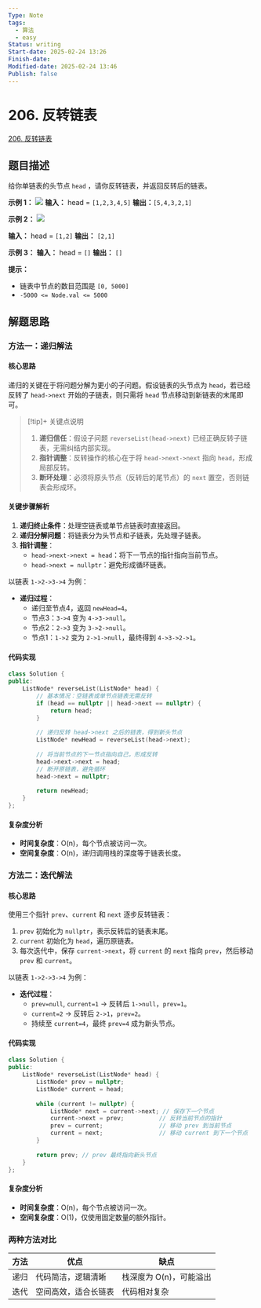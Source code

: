 ```yaml
---
Type: Note
tags:
  - 算法
  - easy
Status: writing
Start-date: 2025-02-24 13:26
Finish-date: 
Modified-date: 2025-02-24 13:46
Publish: false
---
```



# 206. 反转链表
[206. 反转链表](https://leetcode.cn/problems/reverse-linked-list/)

## 题目描述
给你单链表的头节点 `head` ，请你反转链表，并返回反转后的链表。

**示例 1：**
![](https://assets.leetcode.com/uploads/2021/02/19/rev1ex1.jpg)
**输入：** head = `[1,2,3,4,5]`
**输出：**`[5,4,3,2,1]`

**示例 2：**
![](https://assets.leetcode.com/uploads/2021/02/19/rev1ex2.jpg)

**输入：** head = `[1,2]`
**输出：** `[2,1]`

**示例 3：**
**输入：** head = `[]`
**输出：** `[]`

**提示：**
- 链表中节点的数目范围是 `[0, 5000]`
- `-5000 <= Node.val <= 5000`

## 解题思路


### 方法一：递归解法
#### 核心思路
递归的关键在于将问题分解为更小的子问题。假设链表的头节点为 `head`，若已经反转了 `head->next` 开始的子链表，则只需将 `head` 节点移动到新链表的末尾即可。


> [!tip]+ 关键点说明
> 1. **递归信任**：假设子问题 `reverseList(head->next)` 已经正确反转子链表，无需纠结内部实现。
> 2. **指针调整**：反转操作的核心在于将 `head->next->next` 指向 `head`，形成局部反转。
> 3. **断环处理**：必须将原头节点（反转后的尾节点）的 `next` 置空，否则链表会形成环。

#### 关键步骤解析
1. **递归终止条件**：处理空链表或单节点链表时直接返回。
2. **递归分解问题**：将链表分为头节点和子链表，先处理子链表。
3. **指针调整**：
   - `head->next->next = head`：将下一节点的指针指向当前节点。
   - `head->next = nullptr`：避免形成循环链表。




以链表 `1->2->3->4` 为例：
- **递归过程**：
  - 递归至节点4，返回 `newHead=4`。
  - 节点3：`3->4` 变为 `4->3->null`。
  - 节点2：`2->3` 变为 `3->2->null`。
  - 节点1：`1->2` 变为 `2->1->null`，最终得到 `4->3->2->1`。

#### 代码实现
```cpp
class Solution {
public:
    ListNode* reverseList(ListNode* head) {
        // 基本情况：空链表或单节点链表无需反转
        if (head == nullptr || head->next == nullptr) {
            return head;
        }
        
        // 递归反转 head->next 之后的链表，得到新头节点
        ListNode* newHead = reverseList(head->next);
        
        // 将当前节点的下一节点指向自己，形成反转
        head->next->next = head;
        // 断开原链表，避免循环
        head->next = nullptr;
        
        return newHead;
    }
};
```

#### 复杂度分析
- **时间复杂度**：O(n)，每个节点被访问一次。
- **空间复杂度**：O(n)，递归调用栈的深度等于链表长度。



### 方法二：迭代解法
#### 核心思路
使用三个指针 `prev`、`current` 和 `next` 逐步反转链表：
1. `prev` 初始化为 `nullptr`，表示反转后的链表末尾。
2. `current` 初始化为 `head`，遍历原链表。
3. 每次迭代中，保存 `current->next`，将 `current` 的 `next` 指向 `prev`，然后移动 `prev` 和 `current`。

以链表 `1->2->3->4` 为例：
- **迭代过程**：
  - `prev=null`, `current=1` → 反转后 `1->null`，`prev=1`。
  - `current=2` → 反转后 `2->1`，`prev=2`。
  - 持续至 `current=4`，最终 `prev=4` 成为新头节点。


#### 代码实现
```cpp
class Solution {
public:
    ListNode* reverseList(ListNode* head) {
        ListNode* prev = nullptr;
        ListNode* current = head;
        
        while (current != nullptr) {
            ListNode* next = current->next; // 保存下一个节点
            current->next = prev;          // 反转当前节点的指针
            prev = current;                // 移动 prev 到当前节点
            current = next;                // 移动 current 到下一个节点
        }
        
        return prev; // prev 最终指向新头节点
    }
};
```

#### 复杂度分析
- **时间复杂度**：O(n)，每个节点被访问一次。
- **空间复杂度**：O(1)，仅使用固定数量的额外指针。

### 两种方法对比
| 方法   | 优点                     | 缺点                     |
|--------|--------------------------|--------------------------|
| 递归   | 代码简洁，逻辑清晰        | 栈深度为 O(n)，可能溢出    |
| 迭代   | 空间高效，适合长链表       | 代码相对复杂              |



